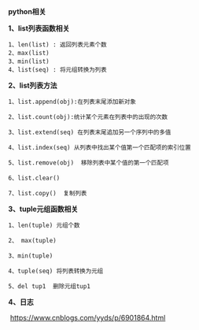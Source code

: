 **python相关**

**1、list列表函数相关**

    1、len(list) : 返回列表元素个数
    2、max(list)
    3、min(list)
    4、list(seq) : 将元组转换为列表

**2、list列表方法**

    1、list.append(obj):在列表末尾添加新对象
    
    2、list.count(obj):统计某个元素在列表中的出现的次数
    
    3、list.extend(seq) 在列表末尾追加另一个序列中的多值
    
    4、list.index(seq) 从列表中找出某个值第一个匹配项的索引位置
    
    5、list.remove(obj)  移除列表中某个值的第一个匹配项
    
    6、list.clear()
    
    7、list.copy()  复制列表



**3、tuple元组函数相关**

    1、len(tuple) 元组个数
    
    2、 max(tuple) 
    
    3、min(tuple)
    
    4、tuple(seq) 将列表转换为元组
    
    5、del tup1  删除元组tup1

**4、日志**

​	https://www.cnblogs.com/yyds/p/6901864.html

